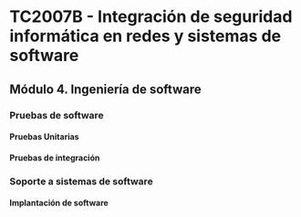 # TC2007B - Integración de seguridad informática en redes y sistemas de software
## Módulo 4. Ingeniería de software
### Pruebas de software
#### Pruebas Unitarias
#### Pruebas de integración

### Soporte a sistemas de software
#### Implantación de software